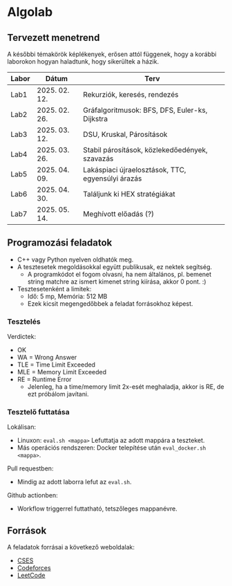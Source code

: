 # Algolab

## Tervezett menetrend

A későbbi témakörök képlékenyek, erősen attól függenek, hogy a korábbi laborokon hogyan haladtunk, hogy sikerültek a házik.

| Labor | Dátum            | Terv                                              |
| ----- | ---------------- | ------------------------------------------------- |
| Lab1  | 2025\. 02\. 12\. | Rekurziók, keresés, rendezés                      |
| Lab2  | 2025\. 02\. 26\. | Gráfalgoritmusok: BFS, DFS, Euler-ks, Dijkstra    |
| Lab3  | 2025\. 03\. 12\. | DSU, Kruskal, Párosítások                         |
| Lab4  | 2025\. 03\. 26\. | Stabil párosítások, közlekedőedények, szavazás    |
| Lab5  | 2025\. 04\. 09\. | Lakáspiaci újraelosztások, TTC, egyensúlyi árazás |
| Lab6  | 2025\. 04\. 30\. | Találjunk ki HEX stratégiákat                     |
| Lab7  | 2025\. 05\. 14\. | Meghívott előadás (?)                             |

## Programozási feladatok

- C++ vagy Python nyelven oldhatók meg.
- A tesztesetek megoldásokkal együtt publikusak, ez nektek segítség.
  - A programkódot el fogom olvasni, ha nem általános, pl. bemenet string matchre az ismert kimenet string kiírása, akkor 0 pont. :)
- Tesztesetenként a limitek:
  - Idő: 5 mp, Memória: 512 MB
  - Ezek kicsit megengedőbbek a feladat forrásokhoz képest.

### Tesztelés

Verdictek:

- OK
- WA = Wrong Answer
- TLE = Time Limit Exceeded
- MLE = Memory Limit Exceeded
- RE = Runtime Error
  - Jelenleg, ha a time/memory limit 2x-esét meghaladja, akkor is RE, de ezt próbálom javítani.

### Tesztelő futtatása

Lokálisan:

- Linuxon: `eval.sh <mappa>` Lefuttatja az adott mappára a teszteket.
- Más operációs rendszeren: Docker telepítése után `eval_docker.sh <mappa>`.

Pull requestben:

- Mindig az adott laborra lefut az `eval.sh`.

Github actionben:

- Workflow triggerrel futtatható, tetszőleges mappanévre.

## Források

A feladatok forrásai a következő weboldalak:

- [CSES](https://cses.fi/problemset)
- [Codeforces](https://codeforces.com)
- [LeetCode](https://leetcode.com)
